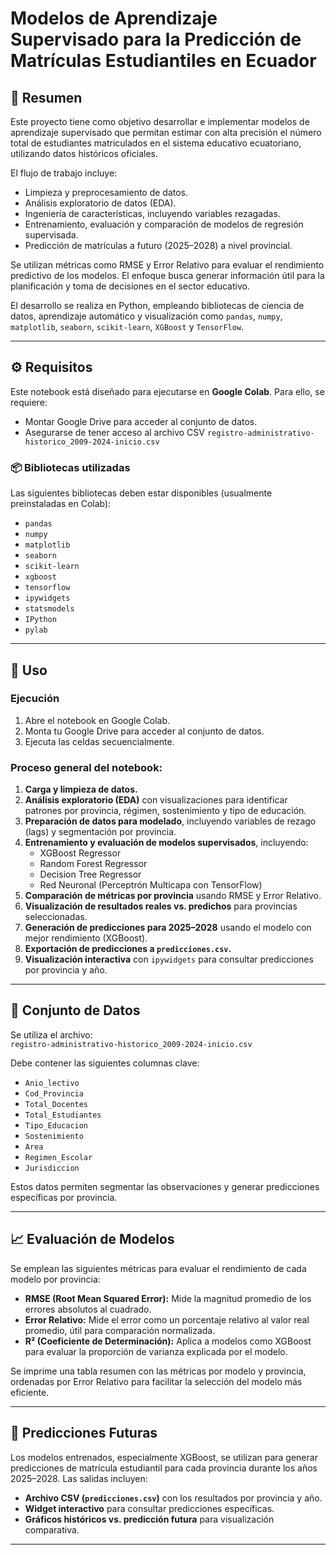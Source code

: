 # Modelos de Aprendizaje Supervisado para la Predicción de Matrículas Estudiantiles en Ecuador

## 📌 Resumen

Este proyecto tiene como objetivo desarrollar e implementar modelos de aprendizaje supervisado que permitan estimar con alta precisión el número total de estudiantes matriculados en el sistema educativo ecuatoriano, utilizando datos históricos oficiales.  

El flujo de trabajo incluye:

- Limpieza y preprocesamiento de datos.
- Análisis exploratorio de datos (EDA).
- Ingeniería de características, incluyendo variables rezagadas.
- Entrenamiento, evaluación y comparación de modelos de regresión supervisada.
- Predicción de matrículas a futuro (2025–2028) a nivel provincial.

Se utilizan métricas como RMSE y Error Relativo para evaluar el rendimiento predictivo de los modelos. El enfoque busca generar información útil para la planificación y toma de decisiones en el sector educativo.

El desarrollo se realiza en Python, empleando bibliotecas de ciencia de datos, aprendizaje automático y visualización como `pandas`, `numpy`, `matplotlib`, `seaborn`, `scikit-learn`, `XGBoost` y `TensorFlow`.

---

## ⚙️ Requisitos

Este notebook está diseñado para ejecutarse en **Google Colab**. Para ello, se requiere:

- Montar Google Drive para acceder al conjunto de datos.
- Asegurarse de tener acceso al archivo CSV `registro-administrativo-historico_2009-2024-inicio.csv`

### 📦 Bibliotecas utilizadas

Las siguientes bibliotecas deben estar disponibles (usualmente preinstaladas en Colab):

- `pandas`
- `numpy`
- `matplotlib`
- `seaborn`
- `scikit-learn`
- `xgboost`
- `tensorflow`
- `ipywidgets`
- `statsmodels`
- `IPython`
- `pylab`

---

## 🚀 Uso

### Ejecución

1. Abre el notebook en Google Colab.
2. Monta tu Google Drive para acceder al conjunto de datos.
3. Ejecuta las celdas secuencialmente.

### Proceso general del notebook:

1. **Carga y limpieza de datos.**
2. **Análisis exploratorio (EDA)** con visualizaciones para identificar patrones por provincia, régimen, sostenimiento y tipo de educación.
3. **Preparación de datos para modelado**, incluyendo variables de rezago (lags) y segmentación por provincia.
4. **Entrenamiento y evaluación de modelos supervisados**, incluyendo:
   - XGBoost Regressor
   - Random Forest Regressor
   - Decision Tree Regressor
   - Red Neuronal (Perceptrón Multicapa con TensorFlow)
5. **Comparación de métricas por provincia** usando RMSE y Error Relativo.
6. **Visualización de resultados reales vs. predichos** para provincias seleccionadas.
7. **Generación de predicciones para 2025–2028** usando el modelo con mejor rendimiento (XGBoost).
8. **Exportación de predicciones a `predicciones.csv`.**
9. **Visualización interactiva** con `ipywidgets` para consultar predicciones por provincia y año.

---

## 🧾 Conjunto de Datos

Se utiliza el archivo:  
`registro-administrativo-historico_2009-2024-inicio.csv`  

Debe contener las siguientes columnas clave:

- `Anio_lectivo`
- `Cod_Provincia`
- `Total_Docentes`
- `Total_Estudiantes`
- `Tipo_Educacion`
- `Sostenimiento`
- `Area`
- `Regimen_Escolar`
- `Jurisdiccion`

Estos datos permiten segmentar las observaciones y generar predicciones específicas por provincia.

---

## 📈 Evaluación de Modelos

Se emplean las siguientes métricas para evaluar el rendimiento de cada modelo por provincia:

- **RMSE (Root Mean Squared Error):** Mide la magnitud promedio de los errores absolutos al cuadrado.
- **Error Relativo:** Mide el error como un porcentaje relativo al valor real promedio, útil para comparación normalizada.
- **R² (Coeficiente de Determinación):** Aplica a modelos como XGBoost para evaluar la proporción de varianza explicada por el modelo.

Se imprime una tabla resumen con las métricas por modelo y provincia, ordenadas por Error Relativo para facilitar la selección del modelo más eficiente.

---

## 🔮 Predicciones Futuras

Los modelos entrenados, especialmente XGBoost, se utilizan para generar predicciones de matrícula estudiantil para cada provincia durante los años 2025–2028. Las salidas incluyen:

- **Archivo CSV (`predicciones.csv`)** con los resultados por provincia y año.
- **Widget interactivo** para consultar predicciones específicas.
- **Gráficos históricos vs. predicción futura** para visualización comparativa.

---
